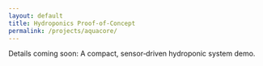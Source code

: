 ```yaml
---
layout: default
title: Hydroponics Proof‑of‑Concept
permalink: /projects/aquacore/
---
```


<p>Details coming soon: A compact, sensor‑driven hydroponic system demo.</p>
